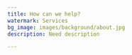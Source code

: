 ```yaml
---
title: How can we help?
watermark: Services
bg_image: images/background/about.jpg
description: Need description

---
```

